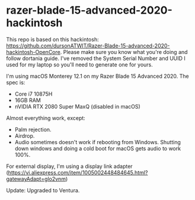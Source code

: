 # razer-blade-15-advanced-2020-hackintosh

This repo is based on this hackintosh: https://github.com/dursonATWIT/Razer-Blade-15-advanced-2020-hackintosh-OpenCore. Please make sure you know what you're doing and follow dortania guide. I've removed the System Serial Number and UUID I used for my laptop so you'll need to generate one for yours.

I'm using macOS Monterey 12.1 on my Razer Blade 15 Advanced 2020. The spec is:
 - Core i7 10875H
 - 16GB RAM
 - nVIDIA RTX 2080 Super MaxQ (disabled in macOS)


Almost everything work, except:
 - Palm rejection.
 - Airdrop.
 - Audio sometimes doesn't work if rebooting from Windows. Shutting down windows and doing a cold boot for macOS gets audio to work 100%.

For external display, I'm using a display link adapter (https://vi.aliexpress.com/item/1005002448484645.html?gatewayAdapt=glo2vnm)

Update: Upgraded to Ventura.